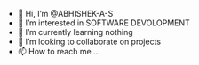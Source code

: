 - 👋 Hi, I’m @ABHISHEK-A-S
- 👀 I’m interested in SOFTWARE DEVOLOPMENT 
- 🌱 I’m currently learning nothing
- 💞️ I’m looking to collaborate on projects
- 📫 How to reach me ...

<!---
ABHISHEK-A-S/ABHISHEK-A-S is a ✨ special ✨ repository because its `README.md` (this file) appears on your GitHub profile.
You can click the Preview link to take a look at your changes.
--->

